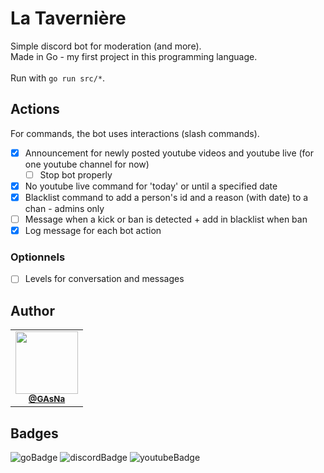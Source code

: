 # La Tavernière

Simple discord bot for moderation (and more).
<br />
Made in Go - my first project in this programming language.
<br /><br />
Run with ```go run src/*```.

## Actions
For commands, the bot uses interactions (slash commands).

- [x]  Announcement for newly posted youtube videos and youtube live (for one youtube channel for now)
    - [ ] Stop bot properly
- [x]  No youtube live command for 'today' or until a specified date
- [x]  Blacklist command to add a person's id and a reason (with date) to a chan - admins only
- [ ]  Message when a kick or ban is detected + add in blacklist when ban
- [x]  Log message for each bot action 

### Optionnels
- [ ]  Levels for conversation and messages

## Author
<table>
  <tr>
    <td align="center">
      <a href="https://github.com/GAsNA">
        <img src="https://avatars.githubusercontent.com/u/58465901?v=4" width="100px;" alt=""/>
      </a>
      <br />
      <sub>
        <a href="https://github.com/GAsNA">
          <b>@GAsNa</b>
        </a>
        <br />
      </sub>
    </td>
  </tr>
</table>

## Badges
![goBadge](https://img.shields.io/badge/Go-00ADD8?style=for-the-badge&logo=go&logoColor=white)
![discordBadge](https://img.shields.io/badge/Discord-5865F2?style=for-the-badge&logo=discord&logoColor=white)
![youtubeBadge](https://img.shields.io/badge/YouTube-FF0000?style=for-the-badge&logo=youtube&logoColor=white)
